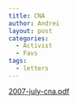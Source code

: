 ```yaml
---
title: CNA
author: Andrei
layout: post
categories:
  - Activist
  - Favs
tags:
  - letters
---
```

[2007-july-cna.pdf][1]

 [1]: http://blog.andreineculau.com/2007/07/2007-july-cna.pdf "2007-july-cna.pdf"